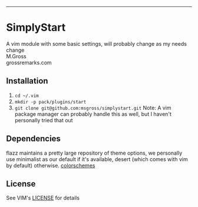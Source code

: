 ---
# SimplyStart     
A vim module with some basic settings, will probably change as my needs change      
M.Gross     
grossremarks.com        
## Installation      
1) `cd ~/.vim`
2) `mkdir -p pack/plugins/start`
3) `git clone git@github.com:msgross/simplystart.git`
Note: A vim package manager can probably handle this as well, but I haven't
personally tried that out 
## Dependencies
flazz maintains a pretty large repository of theme options, we personally use
minimalist as our default if it's available, desert (which comes with vim by
default) otherwise.
[colorschemes](https://github.com/flazz/vim-colorschemes.git)
## License
See VIM's [LICENSE](https://github.com/vim/vim/blob/master/LICENSE) for details
       
